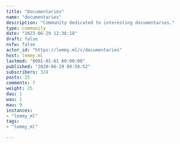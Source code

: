 ```yaml
---
title: "Documentaries" 
name: "documentaries"
description: "Community dedicated to interesting documentaries."
type: community
date: "2023-06-29 12:36:18"
draft: false
nsfw: false
actor_id: "https://lemmy.ml/c/documentaries"
host: lemmy.ml
lastmod: "0001-01-01 00:00:00"
published: "2020-06-29 08:58:52"
subscribers: 324
posts: 25
comments: 7
weight: 25
dau: 1
wau: 1
mau: 9
instances:
- "lemmy_ml"
tags: 
- "lemmy_ml"

---
```

